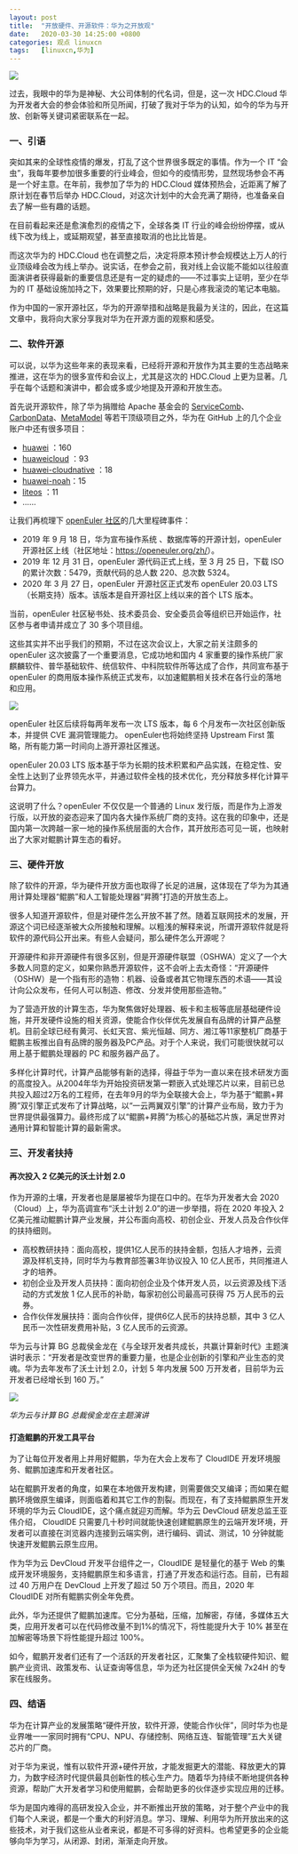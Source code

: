 ```yaml
---
layout: post
title:	"开放硬件、开源软件：华为之开放观"
date:	2020-03-30 14:25:00 +0800 
categories:	观点 linuxcn 
tags:	[linuxcn,华为]
---
```



![](/Asserts/Images/album/202003/30/141950zjvhdhibczsd7rh3.jpg)


过去，我眼中的华为是神秘、大公司体制的代名词，但是，这一次 HDC.Cloud 华为开发者大会的参会体验和所见所闻，打破了我对于华为的认知，如今的华为与开放、创新等关键词紧密联系在一起。


### 一、引语


突如其来的全球性疫情的爆发，打乱了这个世界很多既定的事情。作为一个 IT “会虫”，我每年要参加很多重要的行业峰会，但如今的疫情形势，显然现场参会不再是一个好主意。在年前，我参加了华为的 HDC.Cloud 媒体预热会，近距离了解了原计划在春节后举办 HDC.Cloud，对这次计划中的大会充满了期待，也准备亲自去了解一些有趣的话题。


在目前看起来还是愈演愈烈的疫情之下，全球各类 IT 行业的峰会纷纷停摆，或从线下改为线上，或延期观望，甚至直接取消的也比比皆是。


而这次华为的 HDC.Cloud 也在调整之后，决定将原本预计参会规模达上万人的行业顶级峰会改为线上举办。说实话，在参会之前，我对线上会议能不能如以往般直面演讲者获得最新的重要信息还是有一定的疑虑的——不过事实上证明，至少在华为的 IT 基础设施加持之下，效果要比预期的好，只是心疼我滚烫的笔记本电脑。


作为中国的一家开源社区，华为的开源举措和战略是我最为关注的，因此，在这篇文章中，我将向大家分享我对华为在开源方面的观察和感受。


### 二、软件开源


可以说，以华为这些年来的表现来看，已经将开源和开放作为其主要的生态战略来推进，这在华为的很多宣传和会议上，尤其是这次的 HDC.Cloud 上更为显著。几乎在每个话题和演讲中，都会或多或少地提及开源和开放生态。


首先说开源软件，除了华为捐赠给 Apache 基金会的 [ServiceComb](https://servicecomb.apache.org/)、[CarbonData](https://carbondata.apache.org/)、[MetaModel](https://metamodel.apache.org/) 等若干顶级项目之外，华为在 GitHub 上的几个企业账户中还有很多项目：


* [huawei](https://github.com/huawei) ：160
* [huaweicloud](https://github.com/huaweicloud) ：93
* [huawei-cloudnative](https://github.com/huawei-cloudnative) ：18
* [huawei-noah](https://github.com/huawei-noah)：15
* [liteos](https://github.com/liteos) ：11
* ……


让我们再梳理下 [openEuler 社区](https://openeuler.org/zh/)的几大里程碑事件：


* 2019 年 9 月 18 日，华为宣布操作系统 、数据库等的开源计划，openEuler 开源社区上线（社区地址：<https://openeuler.org/zh/>）。
* 2019 年 12 月 31 日，openEuler 源代码正式上线，至 3 月 25 日，下载 ISO 的累计次数：5479，贡献代码的总人数 220、总次数 5324。
* 2020 年 3 月 27 日，openEuler 开源社区正式发布 openEuler 20.03 LTS（长期支持）版本。该版本是自开源社区上线以来的首个 LTS 版本。


当前，openEuler 社区秘书处、技术委员会、安全委员会等组织已开始运作，社区参与者申请并成立了 30 多个项目组。


这些其实并不出乎我们的预期，不过在这次会议上，大家之前关注颇多的 openEuler 这次披露了一个重要消息，它成功地和国内 4 家重要的操作系统厂家麒麟软件、普华基础软件、统信软件、中科院软件所等达成了合作，共同宣布基于 openEuler 的商用版本操作系统正式发布，以加速鲲鹏相关技术在各行业的落地和应用。


![](/Asserts/Images/album/202003/30/142047bvrsusgoz35uhzbn.jpg)


openEuler 社区后续将每两年发布一次 LTS 版本，每 6 个月发布一次社区创新版本，并提供 CVE 漏洞管理能力。 openEuler也将始终坚持 Upstream First 策略，所有能力第一时间向上游开源社区推送。


openEuler 20.03 LTS 版本基于华为长期的技术积累和产品实践，在稳定性、安全性上达到了业界领先水平，并通过软件全栈的技术优化，充分释放多样化计算平台算力。


这说明了什么？openEuler 不仅仅是一个普通的 Linux 发行版，而是作为上游发行版，以开放的姿态迎来了国内各大操作系统厂商的支持。这在我的印象中，还是国内第一次跨越一家一地的操作系统层面的大合作，其开放形态可见一斑，也映射出了大家对鲲鹏计算生态的看好。


### 三、硬件开放


除了软件的开源，华为硬件开放方面也取得了长足的进展，这体现在了华为为其通用计算处理器“鲲鹏”和人工智能处理器“昇腾”打造的开放生态上。


很多人知道开源软件，但是对硬件怎么开放不甚了然。随着互联网技术的发展，开源这个词已经逐渐被大众所接触和理解。以粗浅的解释来说，所谓开源软件就是将软件的源代码公开出来。有些人会疑问，那么硬件怎么开源呢？


开源硬件和非开源硬件有很多区别，但是开源硬件联盟（OSHWA）定义了一个大多数人同意的定义，如果你熟悉开源软件，这不会听上去太奇怪：“开源硬件（OSHW）是一个指有形的造物：机器、设备或者其它物理东西的术语——其设计向公众发布，任何人可以制造、修改、分发并使用那些造物。”


为了营造开放的计算生态，华为聚焦做好处理器、板卡和主板等底层基础硬件设施，并开发硬件设施的相关资源，使能合作伙伴优先发展自有品牌的计算产品整机。目前全球已经有黄河、长虹天宫、紫光恒越、同方、湘江等11家整机厂商基于鲲鹏主板推出自有品牌的服务器及PC产品。对于个人来说，我们可能很快就可以用上基于鲲鹏处理器的 PC 和服务器产品了。


多样化计算时代，计算产品能够有新的选择，得益于华为一直以来在技术研发方面的高度投入。从2004年华为开始投资研发第一颗嵌入式处理芯片以来，目前已总共投入超过2万名的工程师，在去年9月的华为全联接大会上，华为基于“鲲鹏+昇腾”双引擎正式发布了计算战略，以“一云两翼双引擎”的计算产业布局，致力于为世界提供最强算力。最终形成了以“鲲鹏+昇腾”为核心的基础芯片族，满足世界对通用计算和智能计算的最新需求。


### 三、开发者扶持


#### 再次投入 2 亿美元的沃土计划 2.0


作为开源的土壤，开发者也是屡屡被华为提在口中的。在华为开发者大会 2020（Cloud）上，华为高调宣布“沃土计划 2.0”的进一步举措，将在 2020 年投入 2 亿美元推动鲲鹏计算产业发展，并公布面向高校、初创企业、开发人员及合作伙伴的扶持细则。


* 高校教研扶持：面向高校，提供1亿人民币的扶持金额，包括人才培养，云资源及样机支持，同时华为与教育部签署3年协议投入 10 亿人民币，共同推进人才的培养。
* 初创企业及开发人员扶持：面向初创企业及个体开发人员，以云资源及线下活动的方式发放 1 亿人民币的补助，每家初创公司最高可获得 75 万人民币的云券。
* 合作伙伴发展扶持：面向合作伙伴，提供6亿人民币的扶持总额，其中 3 亿人民币一次性研发费用补贴，3 亿人民币的云资源。


华为云与计算 BG 总裁侯金龙在《与全球开发者共成长，共赢计算新时代》主题演讲时表示：“开发者是改变世界的重要力量，也是企业创新的引擎和产业生态的灵魂。华为去年发布了沃土计划 2.0，计划 5 年内发展 500 万开发者，目前华为云开发者已经增长到 160 万。”


![](/Asserts/Images/album/202003/30/142317r8q27fjz7qbjtc29.jpg)


*华为云与计算 BG 总裁侯金龙在主题演讲*


#### 打造鲲鹏的开发工具平台


为了让每位开发者用上并用好鲲鹏，华为在大会上发布了 CloudIDE 开发环境服务、鲲鹏加速库和开发者社区。


站在鲲鹏开发者的角度，如果在本地做开发构建，则需要做交叉编译；而如果在鲲鹏环境做原生编译，则面临着和其它工作的割裂。而现在，有了支持鲲鹏原生开发环境的华为云 CloudIDE，这个痛点就迎刃而解。华为云 DevCloud 研发总监王亚伟介绍， CloudIDE 只需要几十秒时间就能快速创建鲲鹏原生的云端开发环境，开发者可以直接在浏览器内连接到云端实例，进行编码、调试、测试，10 分钟就能快速开发鲲鹏云原生应用。


作为华为云 DevCloud 开发平台组件之一，CloudIDE 是轻量化的基于 Web 的集成开发环境服务，支持鲲鹏原生和多语言，打通了开发态和运行态。目前，已有超过 40 万用户在 DevCloud 上开发了超过 50 万个项目。而且，2020 年 CloudIDE 对所有鲲鹏实例全年免费。


此外，华为还提供了鲲鹏加速库。它分为基础，压缩，加解密，存储，多媒体五大类，应用开发者可以在代码修改量不到1%的情况下，将性能提升大于 10% 甚至在加解密等场景下将性能提升超过 100%。


如今，鲲鹏开发者们还有了一个活跃的开发者社区，汇聚集了全栈软硬件知识、鲲鹏产业资讯、政策发布、认证查询等信息，华为还为社区提供全天候 7x24H 的专家在线服务。


### 四、结语


华为在计算产业的发展策略“硬件开放，软件开源，使能合作伙伴”，同时华为也是业界唯一一家同时拥有“CPU、NPU、存储控制、网络互连、智能管理”五大关键芯片的厂商。


对于华为来说，惟有以软件开源+硬件开放，才能发掘更大的潜能、释放更大的算力，为数字经济时代提供最具创新性的核心生产力。随着华为持续不断地提供各种资源，帮助广大开发者学习和使用鲲鹏，会帮助更多的伙伴逐步实现应用的迁移。


华为是国内难得的高研发投入企业，并不断推出开放的策略，对于整个产业中的我们每个人来说，都是一个重大的利好消息。学习、理解、利用华为所开放出来的这些技术，对于我们这些从业者来说，都是不可多得的好资料。也希望更多的企业能够向华为学习，从闭源、封闭，渐渐走向开放。
